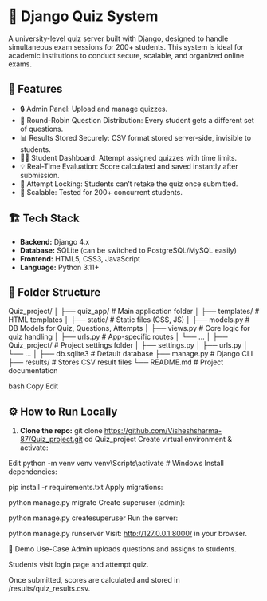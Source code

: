 # 📝 Django Quiz System

A university-level quiz server built with Django, designed to handle simultaneous exam sessions for 200+ students. This system is ideal for academic institutions to conduct secure, scalable, and organized online exams.

## 🚀 Features

- 🔒 Admin Panel: Upload and manage quizzes.
- 🎯 Round-Robin Question Distribution: Every student gets a different set of questions.
- 📊 Results Stored Securely: CSV format stored server-side, invisible to students.
- 👨‍💻 Student Dashboard: Attempt assigned quizzes with time limits.
- 💡 Real-Time Evaluation: Score calculated and saved instantly after submission.
- 🔄 Attempt Locking: Students can’t retake the quiz once submitted.
- 🧠 Scalable: Tested for 200+ concurrent students.

## 🏗️ Tech Stack

- **Backend:** Django 4.x
- **Database:** SQLite (can be switched to PostgreSQL/MySQL easily)
- **Frontend:** HTML5, CSS3, JavaScript
- **Language:** Python 3.11+

## 📁 Folder Structure

Quiz_project/
│
├── quiz_app/ # Main application folder
│ ├── templates/ # HTML templates
│ ├── static/ # Static files (CSS, JS)
│ ├── models.py # DB Models for Quiz, Questions, Attempts
│ ├── views.py # Core logic for quiz handling
│ ├── urls.py # App-specific routes
│ └── ...
│
├── Quiz_project/ # Project settings folder
│ ├── settings.py
│ ├── urls.py
│ └── ...
│
├── db.sqlite3 # Default database
├── manage.py # Django CLI
├── results/ # Stores CSV result files
└── README.md # Project documentation

bash
Copy
Edit

## ⚙️ How to Run Locally

1. **Clone the repo:**
   git clone https://github.com/Visheshsharma-87/Quiz_project.git
   cd Quiz_project
Create virtual environment & activate:

Edit
python -m venv venv
venv\Scripts\activate  # Windows
Install dependencies:

pip install -r requirements.txt
Apply migrations:

python manage.py migrate
Create superuser (admin):

python manage.py createsuperuser
Run the server:

python manage.py runserver
Visit: http://127.0.0.1:8000/ in your browser.

🧪 Demo Use-Case
Admin uploads questions and assigns to students.

Students visit login page and attempt quiz.

Once submitted, scores are calculated and stored in /results/quiz_results.csv.
